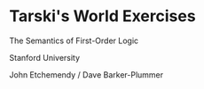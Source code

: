 # Tarski's World Exercises
The Semantics of First-Order Logic

Stanford University

John Etchemendy / Dave Barker-Plummer
